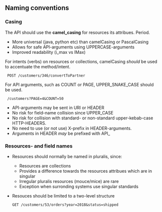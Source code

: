 ## Naming conventions

### Casing
The API should use the **camel_casing** for resources its attribues. Period.
* More universal (java, python etc) than camelCasing or PascalCasing
* Allows for safe API-arguments using UPPERCASE-arguments
* Improved readability (i_max vs IMax)

For intents (verbs) on resources or collections, camelCasing *should* be used to accentuate the method/intent.

     POST /customers/346/convertToPartner

For API arguments, such as COUNT or PAGE, UPPER_SNAKE_CASE should be used.
    
     /customers?PAGE=4&COUNT=50

- API-arguments may be sent in URI or HEADER
- No risk for field-name collision since UPPER_CASE
- No risk for collision with standard- or non-standard upper-kebab-case HTTP-HEADERS.
- No need to use (or not use) X-prefix in HEADER-arguments.
- Arguments in HEADER *may* be prefixed with API_

### Resources- and field names
- Resources should normally be named in pluralis, since:
  - Resources are collections
  - Provides a difference towards the resources attribues which are in singular
  - Irregular pluralis resources (mouce/mice) are rare
  - Exception when surronding systems use singular standards
- Resouces should be limited to a two-level structure

      GET /customers/53/orders?year=2018&status=shipped
